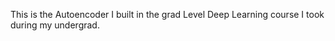 This is the Autoencoder I built in the grad Level Deep Learning course I took during my undergrad.

